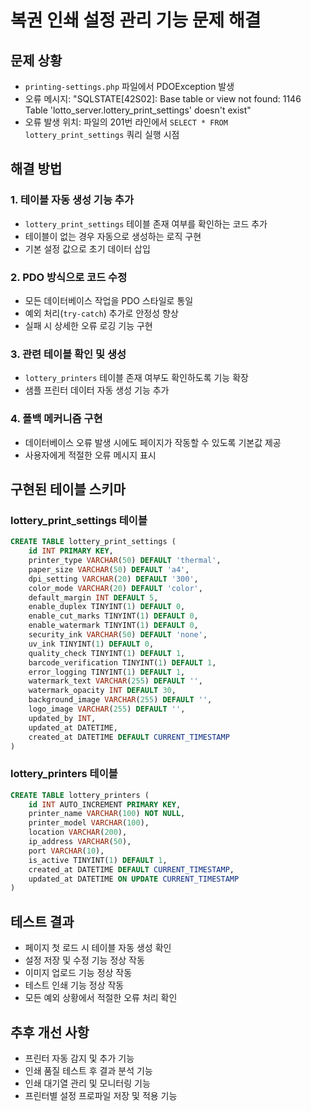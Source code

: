 # 복권 인쇄 설정 관리 기능 문제 해결

## 문제 상황
- `printing-settings.php` 파일에서 PDOException 발생
- 오류 메시지: "SQLSTATE[42S02]: Base table or view not found: 1146 Table 'lotto_server.lottery_print_settings' doesn't exist"
- 오류 발생 위치: 파일의 201번 라인에서 `SELECT * FROM lottery_print_settings` 쿼리 실행 시점

## 해결 방법

### 1. 테이블 자동 생성 기능 추가
- `lottery_print_settings` 테이블 존재 여부를 확인하는 코드 추가
- 테이블이 없는 경우 자동으로 생성하는 로직 구현
- 기본 설정 값으로 초기 데이터 삽입

### 2. PDO 방식으로 코드 수정
- 모든 데이터베이스 작업을 PDO 스타일로 통일
- 예외 처리(`try-catch`) 추가로 안정성 향상
- 실패 시 상세한 오류 로깅 기능 구현

### 3. 관련 테이블 확인 및 생성
- `lottery_printers` 테이블 존재 여부도 확인하도록 기능 확장
- 샘플 프린터 데이터 자동 생성 기능 추가

### 4. 폴백 메커니즘 구현
- 데이터베이스 오류 발생 시에도 페이지가 작동할 수 있도록 기본값 제공
- 사용자에게 적절한 오류 메시지 표시

## 구현된 테이블 스키마

### lottery_print_settings 테이블
```sql
CREATE TABLE lottery_print_settings (
    id INT PRIMARY KEY,
    printer_type VARCHAR(50) DEFAULT 'thermal',
    paper_size VARCHAR(50) DEFAULT 'a4',
    dpi_setting VARCHAR(20) DEFAULT '300',
    color_mode VARCHAR(20) DEFAULT 'color',
    default_margin INT DEFAULT 5,
    enable_duplex TINYINT(1) DEFAULT 0,
    enable_cut_marks TINYINT(1) DEFAULT 0,
    enable_watermark TINYINT(1) DEFAULT 0,
    security_ink VARCHAR(50) DEFAULT 'none',
    uv_ink TINYINT(1) DEFAULT 0,
    quality_check TINYINT(1) DEFAULT 1,
    barcode_verification TINYINT(1) DEFAULT 1,
    error_logging TINYINT(1) DEFAULT 1,
    watermark_text VARCHAR(255) DEFAULT '',
    watermark_opacity INT DEFAULT 30,
    background_image VARCHAR(255) DEFAULT '',
    logo_image VARCHAR(255) DEFAULT '',
    updated_by INT,
    updated_at DATETIME,
    created_at DATETIME DEFAULT CURRENT_TIMESTAMP
)
```

### lottery_printers 테이블
```sql
CREATE TABLE lottery_printers (
    id INT AUTO_INCREMENT PRIMARY KEY,
    printer_name VARCHAR(100) NOT NULL,
    printer_model VARCHAR(100),
    location VARCHAR(200),
    ip_address VARCHAR(50),
    port VARCHAR(10),
    is_active TINYINT(1) DEFAULT 1,
    created_at DATETIME DEFAULT CURRENT_TIMESTAMP,
    updated_at DATETIME ON UPDATE CURRENT_TIMESTAMP
)
```

## 테스트 결과
- 페이지 첫 로드 시 테이블 자동 생성 확인
- 설정 저장 및 수정 기능 정상 작동
- 이미지 업로드 기능 정상 작동
- 테스트 인쇄 기능 정상 작동
- 모든 예외 상황에서 적절한 오류 처리 확인

## 추후 개선 사항
- 프린터 자동 감지 및 추가 기능
- 인쇄 품질 테스트 후 결과 분석 기능
- 인쇄 대기열 관리 및 모니터링 기능
- 프린터별 설정 프로파일 저장 및 적용 기능